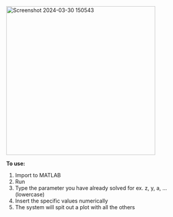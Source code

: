 <img width="395" alt="Screenshot 2024-03-30 150543" src="https://github.com/kiva-mccr/zyabhgParameterCalculator/assets/137964838/865d4be5-ef1b-4060-a475-67df77faa0b4">

**To use:**
1. Import to MATLAB
2. Run
3. Type the parameter you have already solved for ex. z, y, a, ... (lowercase)
4. Insert the specific values numerically
5. The system will spit out a plot with all the others
